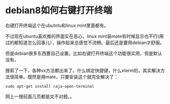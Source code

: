 debian8如何右键打开终端
==============================
右键打开终端这个在ubutntu和linux mint里面都有。

不过现在ubuntu喜欢推的界面实在恶心，linux mint装mate有时候显示也不行(用过的都知道怎么回事儿），操作起来总感觉不流畅。最后还是要用debian才舒服。

但是debian很多东西要自己设置。比如右键打开终端这个功能很实用，但是默认没有。

搜索了一下，各种xx方法都出来了。什么绑定快捷键，什么xterm的，其实解决方法很简单。既然是用mate，只要安装这个就完全解决了：

    sudo apt-get install caja-open-terminal

网上一搜前面几页都是文不对题。。

